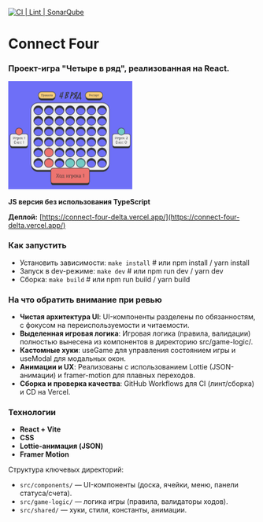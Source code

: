 [![CI | Lint | SonarQube](https://github.com/Dmitry-Khodanitsky/connect-four/actions/workflows/CI.yml/badge.svg)](https://github.com/Dmitry-Khodanitsky/connect-four/actions/workflows/CI.yml)

# Connect Four

### Проект-игра "Четыре в ряд", реализованная на React.

<img src="src/assets/screenshots/gamefeild.png" alt="Скриншот игрового поля" width="50%" />

**JS версия без использования TypeScript**

**Деплой:** [https://connect-four-delta.vercel.app/](https://connect-four-delta.vercel.app/)

### Как запустить

- Установить зависимости: `make install` # или npm install / yarn install
- Запуск в dev-режиме: `make dev` # или npm run dev / yarn dev
- Сборка: `make build` # или npm run build / yarn build

### На что обратить внимание при ревью

- **Чистая архитектура UI**: UI-компоненты разделены по обязанностям, с фокусом на переиспользуемости и читаемости.
- **Выделенная игровая логика**: Игровая логика (правила, валидации) полностью вынесена из компонентов в директорию src/game-logic/. 
- **Кастомные хуки**: useGame для управления состоянием игры и useModal для модальных окон.
- **Анимации и UX**: Реализованы с использованием Lottie (JSON-анимации) и framer-motion для плавных переходов.
- **Сборка и проверка качества**: GitHub Workflows для CI (линт/сборка) и CD на Vercel.

### Технологии

- **React + Vite**
- **CSS**
- **Lottie-анимация (JSON)**
- **Framer Motion**

Структура ключевых директорий:

- `src/components/` — UI-компоненты (доска, ячейки, меню, панели статуса/счета).
- `src/game-logic/` — логика игры (правила, валидаторы ходов).
- `src/shared/` — хуки, стили, константы, анимации.
